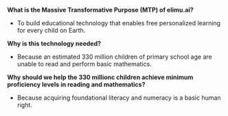 **What is the Massive Transformative Purpose (MTP) of elimu.ai?**

- To build educational technology that enables free personalized learning for every child on Earth.

**Why is this technology needed?**

- Because an estimated 330 million children of primary school age are unable to read and perform basic mathematics.

**Why should we help the 330 millionc children achieve minimum proficiency levels in reading and mathematics?**

- Because acquiring foundational literacy and numeracy is a basic human right.

